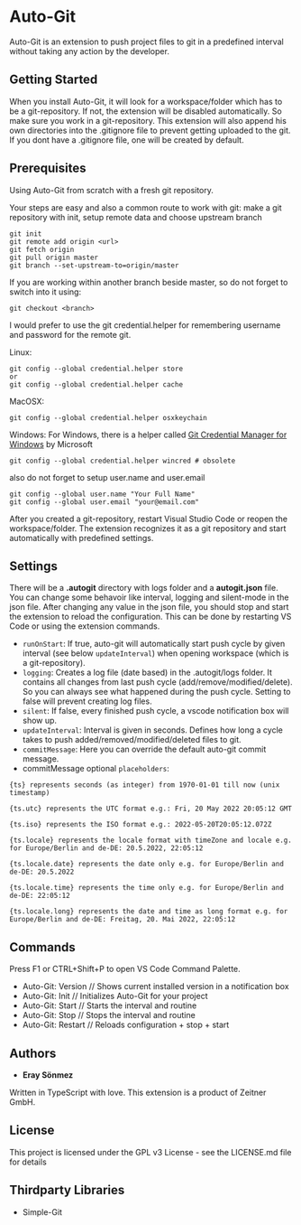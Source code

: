 # Auto-Git

Auto-Git is an extension to push project files to git in a predefined interval without taking any action by the developer.

## Getting Started

When you install Auto-Git, it will look for a workspace/folder which has to be a git-repository. If not, the extension will be disabled automatically. So make sure you work in a git-repository. This extension will also append his own directories into the .gitignore file to prevent getting uploaded to the git. If you dont have a .gitignore file, one will be created by default.

## Prerequisites

Using Auto-Git from scratch with a fresh git repository.

Your steps are easy and also a common route to work with git: make a git repository with init, setup remote data and choose upstream branch

```
git init
git remote add origin <url>
git fetch origin
git pull origin master
git branch --set-upstream-to=origin/master
```

If you are working within another branch beside master, so do not forget to switch into it using:

```
git checkout <branch>
```

I would prefer to use the git credential.helper for remembering username and password for the remote git.

Linux:

```
git config --global credential.helper store
or
git config --global credential.helper cache
```

MacOSX:

```
git config --global credential.helper osxkeychain
```

Windows:
For Windows, there is a helper called [Git Credential Manager for Windows](https://github.com/Microsoft/Git-Credential-Manager-for-Windows) by Microsoft

```
git config --global credential.helper wincred # obsolete
```

also do not forget to setup user.name and user.email

```
git config --global user.name "Your Full Name"
git config --global user.email "your@email.com"
```

After you created a git-repository, restart Visual Studio Code or reopen the workspace/folder. The extension recognizes it as a git repository and start automatically with predefined settings.

## Settings

There will be a **.autogit** directory with logs folder and a **autogit.json** file. You can change some behavoir like interval, logging and silent-mode in the json file.
After changing any value in the json file, you should stop and start the extension to reload the configuration. This can be done by restarting VS Code or using the extension commands.

- `runOnStart`: If true, auto-git will automatically start push cycle by given interval (see below `updateInterval`) when opening workspace (which is a git-repository).
- `logging`: Creates a log file (date based) in the .autogit/logs folder. It contains all changes from last push cycle (add/remove/modified/delete). So you can always see what happened during the push cycle. Setting to false will prevent creating log files.
- `silent`: If false, every finished push cycle, a vscode notification box will show up.
- `updateInterval`: Interval is given in seconds. Defines how long a cycle takes to push added/removed/modified/deleted files to git.
- `commitMessage`: Here you can override the default auto-git commit message.
- commitMessage optional `placeholders`:

```
{ts} represents seconds (as integer) from 1970-01-01 till now (unix timestamp)

{ts.utc} represents the UTC format e.g.: Fri, 20 May 2022 20:05:12 GMT

{ts.iso} represents the ISO format e.g.: 2022-05-20T20:05:12.072Z

{ts.locale} represents the locale format with timeZone and locale e.g. for Europe/Berlin and de-DE: 20.5.2022, 22:05:12

{ts.locale.date} represents the date only e.g. for Europe/Berlin and de-DE: 20.5.2022

{ts.locale.time} represents the time only e.g. for Europe/Berlin and de-DE: 22:05:12

{ts.locale.long} represents the date and time as long format e.g. for Europe/Berlin and de-DE: Freitag, 20. Mai 2022, 22:05:12
```

## Commands

Press F1 or CTRL+Shift+P to open VS Code Command Palette.

- Auto-Git: Version // Shows current installed version in a notification box
- Auto-Git: Init // Initializes Auto-Git for your project
- Auto-Git: Start // Starts the interval and routine
- Auto-Git: Stop // Stops the interval and routine
- Auto-Git: Restart // Reloads configuration + stop + start

## Authors

- **Eray Sönmez**

Written in TypeScript with love. This extension is a product of Zeitner GmbH.

## License

This project is licensed under the GPL v3 License - see the LICENSE.md file for details

## Thirdparty Libraries

- Simple-Git
